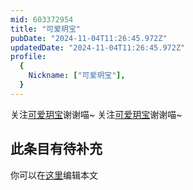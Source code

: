 ```yaml
---
mid: 603372954
title: "可爱玥宝"
pubDate: "2024-11-04T11:26:45.972Z"
updatedDate: "2024-11-04T11:26:45.972Z"
profile:
  {
    Nickname: ["可爱玥宝"],
  }
---
```


关注[可爱玥宝](https://space.bilibili.com/603372954)谢谢喵~ 关注[可爱玥宝](https://space.bilibili.com/603372954)谢谢喵~

## 此条目有待补充
你可以在[这里](https://github.com/Yuhanawa/VTuber.ICU-Content/edit/master/v/可爱玥宝/index.md)编辑本文
